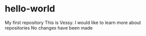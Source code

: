 # hello-world
My first repository
This is Vessy. I would like to learn more about repositories
No changes have been made
